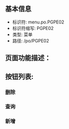 
## 基本信息

- 标识符: menu.po.PGPE02
- 标识符缩写: PGPE02
- 类型: 菜单
- 路径: /po/PGPE02

## 页面功能描述：





## 按钮列表:


### 删除



### 查询



### 新增


